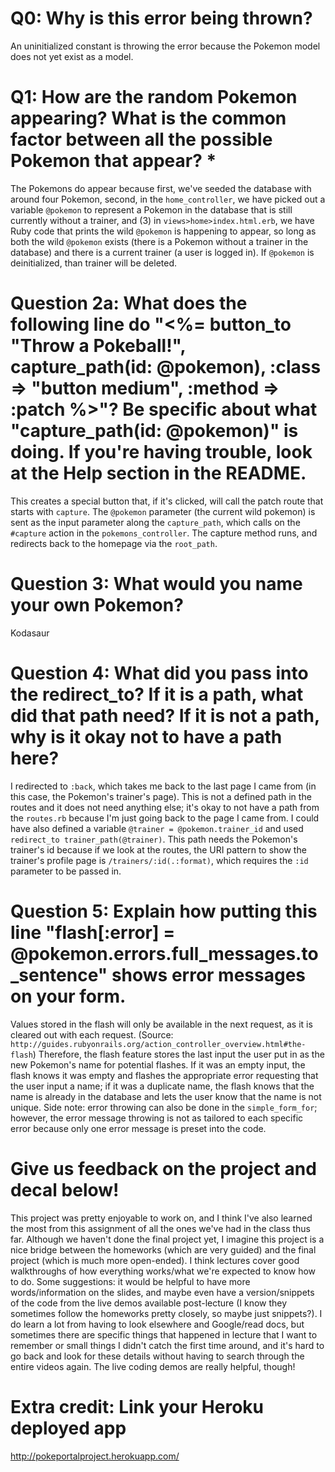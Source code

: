 # Q0: Why is this error being thrown?
An uninitialized constant is throwing the error because the Pokemon model does not yet exist as a model.

# Q1: How are the random Pokemon appearing? What is the common factor between all the possible Pokemon that appear? *
The Pokemons do appear because first, we've seeded the database with around four Pokemon, second, in the `home_controller`, we have picked out a variable `@pokemon` to represent a Pokemon in the database that is still currently without a trainer, and (3) in `views>home>index.html.erb`, we have Ruby code that prints the wild `@pokemon` is happening to appear, so long as both the wild `@pokemon` exists (there is a Pokemon without a trainer in the database) and there is a current trainer (a user is logged in). If `@pokemon` is deinitialized, than trainer will be deleted.

# Question 2a: What does the following line do "<%= button_to "Throw a Pokeball!", capture_path(id: @pokemon), :class => "button medium", :method => :patch %>"? Be specific about what "capture_path(id: @pokemon)" is doing. If you're having trouble, look at the Help section in the README.
This creates a special button that, if it's clicked, will call the patch route that starts with `capture`. The `@pokemon` parameter (the current wild pokemon) is sent as the input parameter along the `capture_path`, which calls on the `#capture` action in the `pokemons_controller`. The capture method runs, and redirects back to the homepage via the `root_path`.

# Question 3: What would you name your own Pokemon?
Kodasaur

# Question 4: What did you pass into the redirect_to? If it is a path, what did that path need? If it is not a path, why is it okay not to have a path here?
I redirected to `:back`, which takes me back to the last page I came from (in this case, the Pokemon's trainer's page). This is not a defined path in the routes and it does not need anything else; it's okay to not have a path from the `routes.rb` because I'm just going back to the page I came from. I could have also defined a variable `@trainer = @pokemon.trainer_id` and used `redirect_to trainer_path(@trainer)`. This path needs the Pokemon's trainer's id because if we look at the routes, the URI pattern to show the trainer's profile page is `/trainers/:id(.:format)`, which requires the `:id` parameter to be passed in.

# Question 5: Explain how putting this line "flash[:error] = @pokemon.errors.full_messages.to_sentence" shows error messages on your form.
Values stored in the flash will only be available in the next request, as it is cleared out with each request. (Source: `http://guides.rubyonrails.org/action_controller_overview.html#the-flash`) Therefore, the flash feature stores the last input the user put in as the new Pokemon's name for potential flashes. If it was an empty input, the flash knows it was empty and flashes the appropriate error requesting that the user input a name; if it was a duplicate name, the flash knows that the name is already in the database and lets the user know that the name is not unique. Side note: error throwing can also be done in the `simple_form_for`; however, the error message throwing is not as tailored to each specific error because only one error message is preset into the code.

# Give us feedback on the project and decal below!
This project was pretty enjoyable to work on, and I think I've also learned the most from this assignment of all the ones we've had in the class thus far. Although we haven't done the final project yet, I imagine this project is a nice bridge between the homeworks (which are very guided) and the final project (which is much more open-ended).
I think lectures cover good walkthroughs of how everything works/what we're expected to know how to do. Some suggestions: it would be helpful to have more words/information on the slides, and maybe even have a version/snippets of the code from the live demos available post-lecture (I know they sometimes follow the homeworks pretty closely, so maybe just snippets?). I do learn a lot from having to look elsewhere and Google/read docs, but sometimes there are specific things that happened in lecture that I want to remember or small things I didn't catch the first time around, and it's hard to go back and look for these details without having to search through the entire videos again. The live coding demos are really helpful, though!

# Extra credit: Link your Heroku deployed app
http://pokeportalproject.herokuapp.com/
